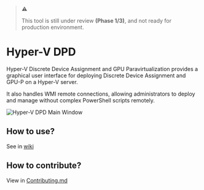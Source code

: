 > :warning:
>
> This tool is still under review **(Phase 1/3)**, and not ready for production environment.

# Hyper-V DPD

Hyper-V Discrete Device Assignment and GPU Paravirtualization provides a graphical user interface for deploying Discrete Device Assignment and GPU-P on a Hyper-V server.

It also handles WMI remote connections, allowing administrators to deploy and manage without complex PowerShell scripts remotely.

![Hyper-V DPD Main Window](https://github.com/tfslabs/HyperV-DPD/wiki/img/1.png)

## How to use?

See in [wiki](https://github.com/tfslabs/HyperV-DPD/wiki)

## How to contribute?

View in [Contributing.md](./Contributing.md)
